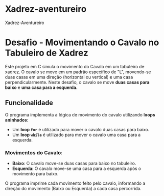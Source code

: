 # Xadrez-aventureiro
Xadrez-Aventureiro
# Desafio - Movimentando o Cavalo no Tabuleiro de Xadrez

Este projeto em C simula o movimento do Cavalo em um tabuleiro de xadrez. O cavalo se move em um padrão específico de "L", movendo-se duas casas em uma direção (horizontal ou vertical) e uma casa perpendicularmente. Neste desafio, o cavalo se move **duas casas para baixo** e **uma casa para a esquerda**.

## Funcionalidade

O programa implementa a lógica de movimento do cavalo utilizando **loops aninhados**:
- Um **loop `for`** é utilizado para mover o cavalo duas casas para baixo.
- Um **loop `while`** é utilizado para mover o cavalo uma casa para a esquerda.

### Movimentos do Cavalo:

- **Baixo**: O cavalo move-se duas casas para baixo no tabuleiro.
- **Esquerda**: O cavalo move-se uma casa para a esquerda após o movimento para baixo.

O programa imprime cada movimento feito pelo cavalo, informando a direção do movimento (Baixo ou Esquerda) a cada casa percorrida.

